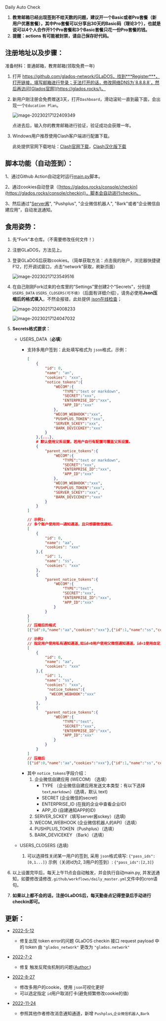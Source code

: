 Daily Auto Check

1. **教育邮箱已经出现签到不给天数的问题，建议开一个Basic或者Pro套餐（新用户优惠套餐），其中Pro套餐可以分享出30天的Basic码（理论3个），也就是说可以4个人合作开1个Pro套餐和3个Basic套餐只花一份Pro套餐的钱。**
2. **提醒：actions 有可能被封禁，请自己保存好代码。**

## 注册地址以及步骤：

准备材料：普通邮箱，教育邮箱(领取免费一年)

1. 打开 https://github.com/glados-network/GLaDOS，找到***Register***，打开链接，填写邮箱进行登录；无法打开的话，修改网络DNS为`8.8.8.8`，然后再访问[Glados官网](https://glados.rocks/)。

2. 新用户刚注册会免费赠送3天，打开`Dashboard`，滑动滚轮一直到最下面，会出现一个`Education Plan`。

   ![image-20230217122409349](resource/README/image-20230217122409349.png)

   点进去后，输入你的教育邮箱进行验证，验证成功会获赠一年。

3. Windows用户推荐使用Clash客户端进行配置下载。

   此处提供官网下载地址：[Clash官网下载](https://github.com/Fndroid/clash_for_windows_pkg)，[Clash汉化版下载](https://github.com/ender-zhao/Clash-for-Windows_Chinese)

## 脚本功能（自动签到）：

1、通过Github Action自动定时运行[main.py](./codes/main.py)脚本。

2、通过cookies自动登录（[https://glados.rocks/console/checkin](https://glados.rocks/console/checkin))，脚本会自动进行checkin。

3、然后通过"[Server酱](https://sct.ftqq.com/)", "Pushplus", "企业微信机器人", "Bark"或者“企业微信自建应用”，自动发送通知。

## 食用姿势：

1. 先“Fork”本仓库。（不需要修改任何文件！）

2. 注册GLaDOS，方法见上。

3. 登录GLaDOS后获取cookies。（简单获取方法：点击我的账户，浏览器快捷键F12，打开调试窗口，点击“network”获取，刷新页面）

   ![image-20230217123549516](resource/README/image-20230217123549516.png)

4. 在自己刚刚Fork过来的仓库里的“Settings”里创建2个“Secrets”，分别是`USERS_DATA` `USERS_CLOSERS(可不填)`（后面有详细介绍），请务必使用**Json压缩后的格式填入**，不然会报错，此处提供 [json在线检查](https://www.sojson.com/)；

   ![image-20230217124008233](resource/README/image-20230217124008233.png)

   ![image-20230217124047032](resource/README/image-20230217124047032.png)

   

5. **Secrets格式要求：**

   - USERS_DATA（**必填**）

     - 支持多用户签到：此处填写格式为 `json`格式，示例：
       ````json
       [
           {
               "id": 0,
               "name": "an",
               "cookies": "xxx",
               "notice_tokens":{
                   "WECOM":{
                       "TYPE":"text or markdown",
                       "SECRET":"xxx",
                       "ENTERPRISE_ID":"xxx",
                       "APP_ID":"xxx"
                   },
                   "WECOM_WEBHOOK":"xxx",
                   "PUSHPLUS_TOKEN":"xxx",
                   "SERVER_SCKEY":"xxx",
                   "BARK_DEVICEKEY":"xxx"
               }
           },{...},
           # 默认使用父系设置，若用户自行有配置可覆盖父系设置。
           {
               "parent_notice_tokens":{
                   "WECOM":{
                       "TYPE":"text or markdown",
                       "SECRET":"xxx",
                       "ENTERPRISE_ID":"xxx",
                       "APP_ID":"xxx"
                   },
                   "WECOM_WEBHOOK":"xxx",
                   "PUSHPLUS_TOKEN":"xxx",
                   "SERVER_SCKEY":"xxx",
                   "BARK_DEVICEKEY":"xxx"
               }
           }
       ]

       // 示例1:
       // 多个账户使用同一通知通道，且只想要微信通知。
       [
           {
               "id": 0,
               "name": "aa",
               "cookies": "xxx"
           },{
               "id": 1,
               "name": "ss",
               "cookies": "xxx"
           },
           {
               "parent_notice_tokens":{
                   "WECOM":{
                       "TYPE":"text",
                       "SECRET":"xxx",
                       "ENTERPRISE_ID":"xxx",
                       "APP_ID":"xxx"
                   }
               }
       }
       ]
       // 压缩后的格式
       [{"id":0,"name":"aa","cookies":"xxx"},{"id":1,"name":"ss","cookies":"xxx"},{"parent_notice_tokens":{"WECOM":{"TYPE":"text","SECRET":"xxx","ENTERPRISE_ID":"xxx","APP_ID":"xxx"}}}]
       
       // 示例2
       // 指定用户使用私有通知通道,如id=0用户使用父微信通知通道，id=1使用自定义私有微信机器人通道。
       [
           {
               "id": 0,
               "name": "aa",
               "cookies": "xxx"
           },{
               "id": 1,
               "name": "ss",
               "cookies": "xxx",
             	"notice_tokens":{
                 "WECOM_WEBHOOK":"xxx"
               }
           },
           {
               "parent_notice_tokens":{
                   "WECOM":{
                       "TYPE":"text",
                       "SECRET":"xxx",
                       "ENTERPRISE_ID":"xxx",
                       "APP_ID":"xxx"
                   }
               }
           }
       ]
       // 压缩后
       [{"id":0,"name":"aa","cookies":"xxx"},{"id":1,"name":"ss","cookies":"xxx","notice_tokens":{"WECOM_WEBHOOK":"xxx"}},{"parent_notice_tokens":{"WECOM":{"TYPE":"text","SECRET":"xxx","ENTERPRISE_ID":"xxx","APP_ID":"xxx"}}}]
       ````
     - 其中 `notice_tokens`字段介绍：
       1. 企业微信自建应用 (WECOM) （选填）
          - TYPE （企业微信自建应用发送文本类型：有以下选择 `text`,`markdown`）(选填，默认 text)
          - SECRET (企业微信的secret)
          - ENTERPRISE_ID (在我的企业中查看企业ID)
          - APP_ID (自建通知APP的ID)
       2. SERVER_SCKEY（填写server酱sckey）(选填)
       3. WECOM_WEBHOOK (企业微信机器人的API)（选填）
       4. PUSHPLUS_TOKEN（Pushplus）（选填）
       5. BARK_DEVICEKEY （Bark）（选填）
     
   - USERS_CLOSERS (选填)

     1. 可以选择性关闭某一用户的签到, 采用 `json`格式填写:
        `{"pass_ids":[0,1...]}`
        示例（关闭id为2, 3用户的签到）:
        `{"pass_ids":[2,3]}`

6. 以上设置完毕后，每天上午11点会自动触发，并会执行自动main.py, 并发送通知，如要修改请修改`.github/workflows/daily_master.yml`文件中的cron语句。

7. **如果以上都不会的话，注册GLaDOS后，每天勤奋点记得登录后手动进行checkin即可。**

## 更新：

- [2022-5-12](./README.md)

  - 修复出现 token error的问题
    GLaDOS checkin 接口 request payload 中的 token 由 `"glados_network"` 更改为 `"glados.network"`
- [2022-7-2](./README.md)

  - 修复 触发反爬虫机制的问题([Author:](https://github.com/tyIceStream/GLaDOS_Checkin))
- [2022-8-27]()

  - 修改多用户的cookie，使用 `json`可视化更好
  - 可以选定指定 `id`用户取消打卡(避免频繁修改cookie的值)
- [2022-11-24]()

  - 参照其他作者修改消息通知通道，新增 `Pushplus`,``企业微信机器人``,`Bark`
